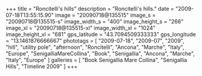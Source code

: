 +++
title = "Roncitelli's hills"
description = "Roncitelli's hills."
date = "2009-07-18T13:55:15.90"
image = "20090718@135515"
image_s = "20090718@135515-s"
image_width_s = "400"
image_height_s = "266"
image_xl = "20090718@135515-xl"
image_width_xl = "1024"
image_height_xl = "681"
gps_latitude = "43.7094509333333"
gps_longitude = "13.1461876666667"
phototags = [ "2009-07-18", "2009-07", "2009", "hill", "utility pole", "afternoon", "Roncitelli", "Ancona", "Marche", "Italy", "Europe", "SenigalliaMareCollina", "Book", "Senigallia", "Ancona", "Marche", "Italy", "Europe" ]
galleries = [ "Book Senigallia Mare Collina", "Senigallia Hills", "Timeline 2009" ]
+++
